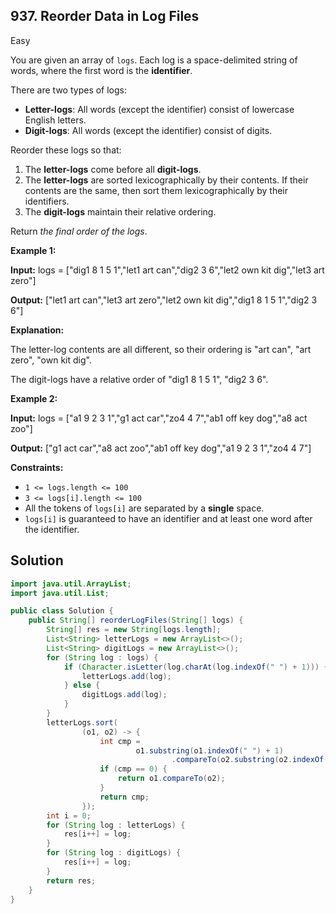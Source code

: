 ## 937\. Reorder Data in Log Files

Easy

You are given an array of `logs`. Each log is a space-delimited string of words, where the first word is the **identifier**.

There are two types of logs:

*   **Letter-logs**: All words (except the identifier) consist of lowercase English letters.
*   **Digit-logs**: All words (except the identifier) consist of digits.

Reorder these logs so that:

1.  The **letter-logs** come before all **digit-logs**.
2.  The **letter-logs** are sorted lexicographically by their contents. If their contents are the same, then sort them lexicographically by their identifiers.
3.  The **digit-logs** maintain their relative ordering.

Return _the final order of the logs_.

**Example 1:**

**Input:** logs = ["dig1 8 1 5 1","let1 art can","dig2 3 6","let2 own kit dig","let3 art zero"]

**Output:** ["let1 art can","let3 art zero","let2 own kit dig","dig1 8 1 5 1","dig2 3 6"]

**Explanation:** 

The letter-log contents are all different, so their ordering is "art can", "art zero", "own kit dig". 

The digit-logs have a relative order of "dig1 8 1 5 1", "dig2 3 6".

**Example 2:**

**Input:** logs = ["a1 9 2 3 1","g1 act car","zo4 4 7","ab1 off key dog","a8 act zoo"]

**Output:** ["g1 act car","a8 act zoo","ab1 off key dog","a1 9 2 3 1","zo4 4 7"]

**Constraints:**

*   `1 <= logs.length <= 100`
*   `3 <= logs[i].length <= 100`
*   All the tokens of `logs[i]` are separated by a **single** space.
*   `logs[i]` is guaranteed to have an identifier and at least one word after the identifier.

## Solution

```java
import java.util.ArrayList;
import java.util.List;

public class Solution {
    public String[] reorderLogFiles(String[] logs) {
        String[] res = new String[logs.length];
        List<String> letterLogs = new ArrayList<>();
        List<String> digitLogs = new ArrayList<>();
        for (String log : logs) {
            if (Character.isLetter(log.charAt(log.indexOf(" ") + 1))) {
                letterLogs.add(log);
            } else {
                digitLogs.add(log);
            }
        }
        letterLogs.sort(
                (o1, o2) -> {
                    int cmp =
                            o1.substring(o1.indexOf(" ") + 1)
                                    .compareTo(o2.substring(o2.indexOf(" ") + 1));
                    if (cmp == 0) {
                        return o1.compareTo(o2);
                    }
                    return cmp;
                });
        int i = 0;
        for (String log : letterLogs) {
            res[i++] = log;
        }
        for (String log : digitLogs) {
            res[i++] = log;
        }
        return res;
    }
}
```